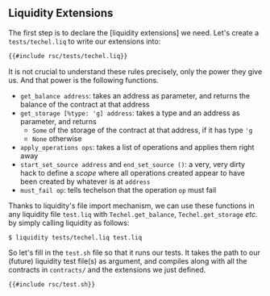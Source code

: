 ## Liquidity Extensions

The first step is to declare the [liquidity extensions] we need. Let's create a `tests/techel.liq`
to write our extensions into:

```ocaml
{{#include rsc/tests/techel.liq}}
```

It is not crucial to understand these rules precisely, only the power they give us. And that power
is the following functions.

- `get_balance address`: takes an address as parameter, and returns the balance of the contract at
  that address
- `get_storage [%type: 'g] address`: takes a type and an address as parameter, and returns
    - `Some` of the storage of the contract at that address, if it has type `'g`
    - `None` otherwise
- `apply_operations ops`: takes a list of operations and applies them right away
- `start_set_source address` and `end_set_source ()`: a very, very dirty hack to define a *scope*
    where all operations created appear to have been created by whatever is at `address`
- `must_fail op`: tells techelson that the operation `op` must fail

Thanks to liquidity's file import mechanism, we can use these functions in any liquidity file
`test.liq` with `Techel.get_balance`, `Techel.get_storage` *etc.* by simply calling liquidity as
follows:

```
$ liquidity tests/techel.liq test.liq
```

So let's fill in the `test.sh` file so that it runs our tests. It takes the path to our (future)
liquidity test file(s) as argument, and compiles along with all the contracts in `contracts/` and
the extensions we just defined.

```bash
{{#include rsc/test.sh}}
```